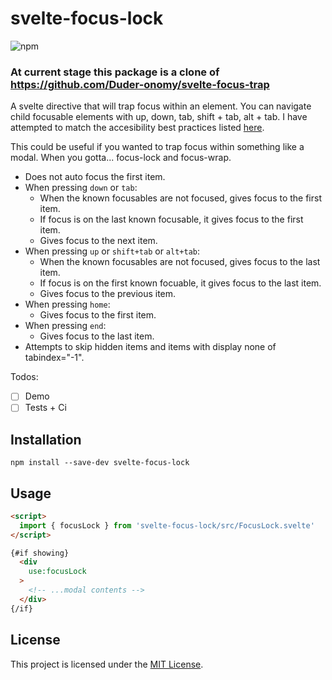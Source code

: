 # svelte-focus-lock

![npm](https://img.shields.io/npm/v/svelte-focus-lock)

### At current stage this package is a clone of https://github.com/Duder-onomy/svelte-focus-trap 

A svelte directive that will trap focus within an element.
You can navigate child focusable elements with up, down, tab, shift + tab, alt + tab. I have attempted to match the accesibility best practices listed [here](https://www.w3.org/TR/wai-aria-practices/examples/menu-button/menu-button-links.html).

This could be useful if you wanted to trap focus within something like a modal. When you gotta... focus-lock and focus-wrap.

* Does not auto focus the first item.
  <!-- * Scope this [auto-focus modifier](https://github.com/qonto/ember-autofocus-modifier) out if you need that. -->
* When pressing `down` or `tab`:
  * When the known focusables are not focused, gives focus to the first item.
  * If focus is on the last known focusable, it gives focus to the first item.
  * Gives focus to the next item.
* When pressing `up` or `shift+tab` or `alt+tab`:
  * When the known focusables are not focused, gives focus to the last item.
  * If focus is on the first known focuable, it gives focus to the last item.
  * Gives focus to the previous item.
* When pressing `home`:
  * Gives focus to the first item.
* When pressing `end`:
  * Gives focus to the last item.
* Attempts to skip hidden items and items with display none of tabindex="-1".


Todos:
- [ ] Demo
- [ ] Tests + Ci

Installation
------------------------------------------------------------------------------

```
npm install --save-dev svelte-focus-lock
```

Usage
------------------------------------------------------------------------------

```html
<script>
  import { focusLock } from 'svelte-focus-lock/src/FocusLock.svelte'
</script>

{#if showing}
  <div
    use:focusLock
  > 
    <!-- ...modal contents -->
  </div>
{/if}
```

License
------------------------------------------------------------------------------

This project is licensed under the [MIT License](LICENSE.md).
